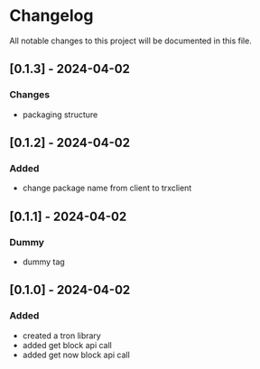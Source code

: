 # Changelog

All notable changes to this project will be documented in this file.

## [0.1.3] - 2024-04-02

### Changes
- packaging structure

## [0.1.2] - 2024-04-02

### Added
- change package name from client to trxclient

## [0.1.1] - 2024-04-02

### Dummy
- dummy tag

## [0.1.0] - 2024-04-02

### Added
- created a tron library
- added get block api call
- added get now block api call
